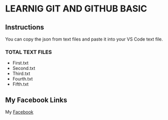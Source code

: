 # LEARNIG GIT AND GITHUB BASIC

## Instructions

You can copy the json from text files and paste it into your VS Code text file.

### TOTAL TEXT FILES

- First.txt
- Second.txt
- Third.txt
- Fourth.txt
- Fifth.txt

## My Facebook Links

My [Facebook](https://www.facebook.com/mdgulamquddus)
